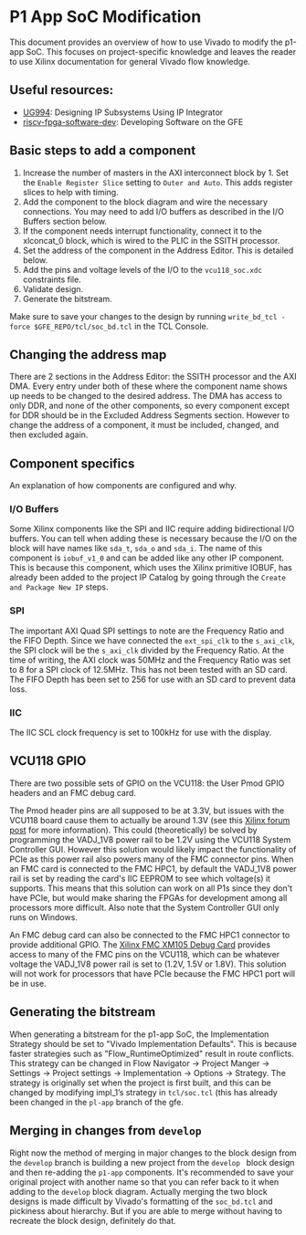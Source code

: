 # P1 App SoC Modification #

This document provides an overview of how to use Vivado to modify the p1-app SoC. This focuses on project-specific knowledge and leaves the reader to use Xilinx documentation for general Vivado flow knowledge.

## Useful resources: ##
* [UG994](https://www.xilinx.com/support/documentation/sw_manuals/xilinx2017_1/ug994-vivado-ip-subsystems.pdf): Designing IP Subsystems Using IP Integrator
* [riscv-fpga-software-dev](https://gitlab-ext.galois.com/mwaugaman1/riscv-fpga-software-dev): Developing Software on the GFE

## Basic steps to add a component ##
1. Increase the number of masters in the AXI interconnect block by 1. Set the `Enable Register Slice` setting to `Outer and Auto`. This adds register slices to help with timing.
2. Add the component to the block diagram and wire the necessary connections. You may need to add I/O buffers as described in the I/O Buffers section below.
3. If the component needs interrupt functionality, connect it to the xlconcat_0 block, which is wired to the PLIC in the SSITH processor.
4. Set the address of the component in the Address Editor. This is detailed below.
5. Add the pins and voltage levels of the I/O to the `vcu118_soc.xdc` constraints file.
6. Validate design.
7. Generate the bitstream.

Make sure to save your changes to the design by running `write_bd_tcl -force $GFE_REPO/tcl/soc_bd.tcl` in the TCL Console.

## Changing the address map ##
There are 2 sections in the Address Editor: the SSITH processor and the AXI DMA. Every entry under both of these where the component name shows up needs to be changed to the desired address. The DMA has access to only DDR, and none of the other components, so every component except for DDR should be in the Excluded Address Segments section. However to change the address of a component, it must be included, changed, and then excluded again.

## Component specifics ##

An explanation of how components are configured and why.

### I/O Buffers ###
Some Xilinx components like the SPI and IIC require adding bidirectional I/O buffers.
You can tell when adding these is necessary because the I/O on the block will have names like `sda_t`, `sda_o` and `sda_i`.
The name of this component is `iobuf_v1_0` and can be added like any other IP component. This is because this component, which uses the Xilinx primitive IOBUF, has already been added to the project IP Catalog by going through the `Create and Package New IP` steps.

### SPI ###
The important AXI Quad SPI settings to note are the Frequency Ratio and the FIFO Depth.
Since we have connected the `ext_spi_clk` to the `s_axi_clk`, the SPI clock will be the `s_axi_clk` divided by the Frequency Ratio. At the time of writing, the AXI clock was 50MHz and the Frequency Ratio was set to 8 for a SPI clock of 12.5MHz. This has not been tested with an SD card.
The FIFO Depth has been set to 256 for use with an SD card to prevent data loss.

### IIC ###
The IIC SCL clock frequency is set to 100kHz for use with the display.

## VCU118 GPIO ##
There are two possible sets of GPIO on the VCU118: the User Pmod GPIO headers and an FMC debug card.

The Pmod header pins are all supposed to be at 3.3V, but issues with the VCU118 board cause them to actually be around 1.3V (see this [Xilinx forum post](https://forums.xilinx.com/t5/Evaluation-Boards/VCU118-Rev-2-0-PMOD0-U41-board-bug-not-fixed/m-p/942392#M20819) for more information). This could (theoretically) be solved by programming the VADJ_1V8 power rail to be 1.2V using the VCU118 System Controller GUI. However this solution would likely impact the functionality of PCIe as this power rail also powers many of the FMC connector pins. When an FMC card is connected to the FMC HPC1, by default the VADJ_1V8 power rail is set by reading the card's IIC EEPROM to see which voltage(s) it supports. This means that this solution can work on all P1s since they don't have PCIe, but would make sharing the FPGAs for development among all processors more difficult. Also note that the System Controller GUI only runs on Windows.

An FMC debug card can also be connected to the FMC HPC1 connector to provide additional GPIO. The [Xilinx FMC XM105 Debug Card](https://www.xilinx.com/products/boards-and-kits/hw-fmc-xm105-g.html#overview) provides access to many of the FMC pins on the VCU118, which can be whatever voltage the VADJ_1V8 power rail is set to (1.2V, 1.5V or 1.8V). This solution will not work for processors that have PCIe because the FMC HPC1 port will be in use.

## Generating the bitstream ###
When generating a bitstream for the p1-app SoC, the Implementation Strategy should be set to "Vivado Implementation Defaults". This is because faster strategies such as "Flow_RuntimeOptimized" result in route conflicts.
This strategy can be changed in Flow Navigator -> Project Manger -> Settings -> Project settings -> Implementation -> Options -> Strategy. The strategy is originally set when the project is first built, and this can be changed by modifying impl_1’s strategy in `tcl/soc.tcl` (this has already been changed in the `pl-app` branch of the gfe.

## Merging in changes from `develop` ##
Right now the method of merging in major changes to the block design from the `develop` branch is building a new project from the `develop ` block design and then re-adding the `p1-app` components. It's recommended to save your original project with another name so that you can refer back to it when adding to the `develop` block diagram. Actually merging the two block designs is made difficult by Vivado's formatting of the `soc_bd.tcl` and pickiness about hierarchy. But if you are able to merge without having to recreate the block design, definitely do that.